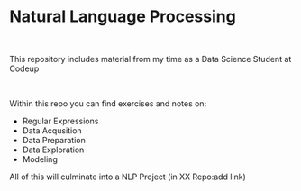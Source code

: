 # Natural Language Processing
<br>

This repository includes material from my time as a Data Science Student at Codeup

<br>

Within this repo you can find exercises and notes on:
- Regular Expressions
- Data Acqusition
- Data Preparation
- Data Exploration
- Modeling

All of this will culminate into a NLP Project (in XX Repo:add link)
